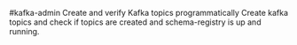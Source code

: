 #kafka-admin
Create and verify Kafka topics programmatically
Create kafka topics and check if topics are created and schema-registry is up and running.